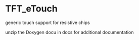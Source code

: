 # TFT_eTouch
generic touch support for resistive chips

unzip the Doxygen docu in docs for additional documentation
